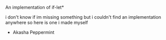 An implementation of if-let*

i don't know if im missing something but i couldn't find an implementation anywhere so here is one i made myself

- Akasha Peppermint

